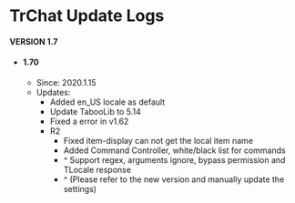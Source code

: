 # TrChat Update Logs #

#### VERSION 1.7
  - #### 1.70
    - Since: 2020.1.15
    - Updates:
      - Added en_US locale as default
      - Update TabooLib to 5.14
      - Fixed a error in v1.62
      - R2
        - Fixed item-display can not get the local item name 
        - Added Command Controller, white/black list for commands
        - ^ Support regex, arguments ignore, bypass permission and TLocale response
        - ^ (Please refer to the new version and manually update the settings)
